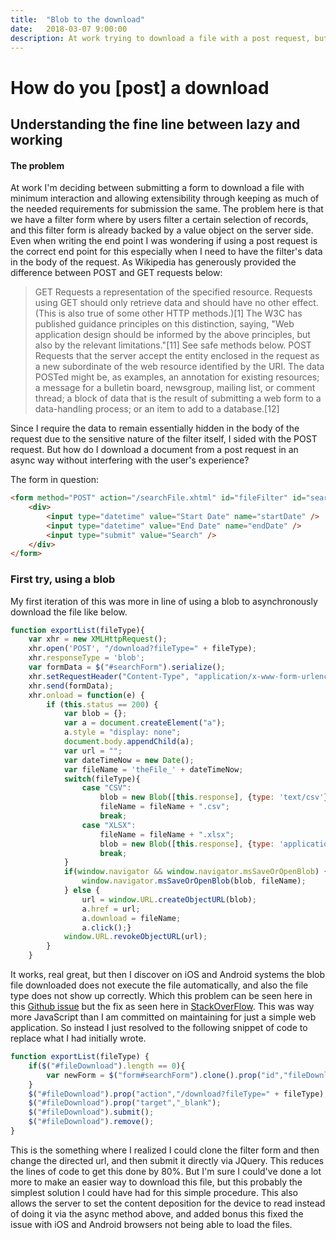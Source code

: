 ```yaml
---
title:  "Blob to the download"
date:   2018-03-07 9:00:00
description: At work trying to download a file with a post request, but I was stumped and here is my solution. 
---
```

# How do you [post] a download
## Understanding the fine line between lazy and working

#### The problem
At work I'm deciding between submitting a form to download a file with minimum interaction and allowing extensibility through keeping as much of the needed requirements for submission the same. The problem here is that we have a filter form where by users filter a certain selection of records, and this filter form is already backed by a value object on the server side. Even when writing the end point I was wondering <insert thinking emoji> if using a post request is the correct end point for this especially when I need to have the filter's data in the body of the request. As Wikipedia has generously provided the difference between POST and GET requests below:

> GET Requests a representation of the specified resource. Requests using GET should only retrieve data and should have no other effect. (This is also true of some other HTTP methods.)[1] The W3C has published guidance principles on this distinction, saying, "Web application design should be informed by the above principles, but also by the relevant limitations."[11] See safe methods below.
POST Requests that the server accept the entity enclosed in the request as a new subordinate of the web resource identified by the URI. The data POSTed might be, as examples, an annotation for existing resources; a message for a bulletin board, newsgroup, mailing list, or comment thread; a block of data that is the result of submitting a web form to a data-handling process; or an item to add to a database.[12]

Since I require the data to remain essentially hidden in the body of the request due to the sensitive nature of the filter itself, I sided with the POST request. But how do I download a document from a post request in an async way without interfering with the user's experience?

The form in question:
```html
<form method="POST" action="/searchFile.xhtml" id="fileFilter" id="searchForm">
    <div>
        <input type="datetime" value="Start Date" name="startDate" />
        <input type="datetime" value="End Date" name="endDate" />
        <input type="submit" value="Search" />
    </div>
</form>
```

### First try, using a blob
My first iteration of this was more in line of using a blob to asynchronously download the file like below.

```javascript
function exportList(fileType){
    var xhr = new XMLHttpRequest();
    xhr.open('POST', "/download?fileType=" + fileType);
    xhr.responseType = 'blob';
    var formData = $("#searchForm").serialize();
    xhr.setRequestHeader("Content-Type", "application/x-www-form-urlencoded");
    xhr.send(formData);
    xhr.onload = function(e) {
        if (this.status == 200) {
            var blob = {};
            var a = document.createElement("a");
            a.style = "display: none";
            document.body.appendChild(a);
            var url = "";
            var dateTimeNow = new Date();
            var fileName = 'theFile_' + dateTimeNow;
            switch(fileType){
                case "CSV":
                    blob = new Blob([this.response], {type: 'text/csv'});
                    fileName = fileName + ".csv";
                    break;
                case "XLSX":
                    fileName = fileName + ".xlsx";
                    blob = new Blob([this.response], {type: 'application/vnd.ms-excel'});
                    break;
            }
            if(window.navigator && window.navigator.msSaveOrOpenBlob) {
                window.navigator.msSaveOrOpenBlob(blob, fileName);
            } else {
                url = window.URL.createObjectURL(blob);
                a.href = url;
                a.download = fileName;
                a.click();}
            window.URL.revokeObjectURL(url);
        }
    }
```

It works, real great, but then I discover on iOS and Android systems the blob file downloaded does not execute the file automatically, and also the file type does not show up correctly. Which this problem can be seen here in this [Github issue](https://github.com/readium/readium-js/issues/72) but the fix as seen here in [StackOverFlow](https://stackoverflow.com/questions/39375076/how-to-display-pdf-blob-on-ios-sent-from-my-angularjs-app). This was way more JavaScript than I am committed on maintaining for just a simple web application. So instead I just resolved to the following snippet of code to replace what I had initially wrote.

```javascript
function exportList(fileType) {
    if($("#fileDownload").length == 0){
        var newForm = $("form#searchForm").clone().prop("id","fileDownload").attr("style","display:none").insertAfter("#searchForm");
    }
    $("#fileDownload").prop("action","/download?fileType=" + fileType);
    $("#fileDownload").prop("target","_blank");
    $("#fileDownload").submit();
    $("#fileDownload").remove();
}
```

This is the something where I realized I could clone the filter form and then change the directed url, and then submit it directly via JQuery. This reduces the lines of code to get this done by 80%. But I'm sure I could've done a lot more to make an easier way to download this file, but this probably the simplest solution I could have had for this simple procedure. This also allows the server to set the content deposition for the device to read instead of doing it via the async method above, and added bonus this fixed the issue with iOS and Android browsers not being able to load the files.

